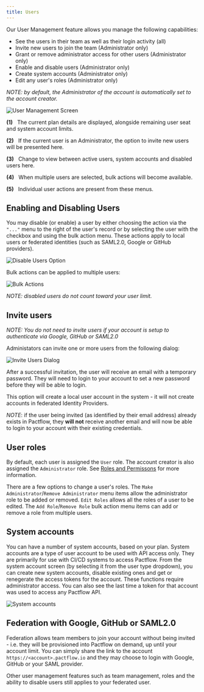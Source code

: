 ```yaml
---
title: Users
---
```


Our User Management feature allows you manage the following capabilities:

* See the users in their team as well as their login activity (all)
* Invite new users to join the team (Administrator only)
* Grant or remove administrator access for other users (Administrator only)
* Enable and disable users (Administrator only)
* Create system accounts (Administrator only)
* Edit any user's roles (Administrator only)

_NOTE: by default, the Administrator of the account is automatically set to the account creator._

![User Management Screen](/ui/users.png)

**(1)**&nbsp;&nbsp;&nbsp;The current plan details are displayed, alongside remaining user seat and system account limits.

**(2)**&nbsp;&nbsp;&nbsp;If the current user is an Administrator, the option to invite new users will be presented here.

**(3)**&nbsp;&nbsp;&nbsp;Change to view between active users, system accounts and disabled users here.

**(4)**&nbsp;&nbsp;&nbsp;When multiple users are selected, bulk actions will become available.

**(5)**&nbsp;&nbsp;&nbsp;Individual user actions are present from these menus.


## Enabling and Disabling Users

You may disable (or enable) a user by either choosing the action via the `"..."` menu to the right of the user's record or by selecting the user with the checkbox and using the bulk action menu. These actions apply to local users or federated identities (such as SAML2.0, Google or GitHub providers).

![Disable Users Option](/ui/users-disable-user-action.png)

Bulk actions can be applied to multiple users:

![Bulk Actions](/ui/bulk-actions.png)

_NOTE: disabled users do not count toward your user limit._

## Invite users

_NOTE: You do not need to invite users if your account is setup to authenticate via Google, GitHub or SAML2.0_

Administators can invite one or more users from the following dialog:

![Invite Users Dialog](/ui/invite.png)

After a successful invitation, the user will receive an email with a temporary password. They will need to login to your account to set a new password before they will be able to login.

This option will create a local user account in the system - it will not create accounts in federated Identity Providers.

_NOTE_: if the user being invited (as identified by their email address) already exists in Pactflow, they **will not** receive another email and will now be able to login to your account with their existing credentials.

## User roles

By default, each user is assigned the `User` role. The account creator is also assigned the `Administrator` role. See [Roles and Permissons](/docs/permissions/predefined-roles) for more information.

There are a few options to change a user's roles. The `Make Administrator`/`Remove Administrator` menu items allow the administrator role to be added or removed. `Edit Roles` allows all the roles of a user to be edited. The `Add Role`/`Remove Role` bulk action menu items can add or remove a role from multiple users.

## System accounts

You can have a number of system accounts, based on your plan. System accounts are a type of user account to be used with API
access only. They are primarily for use with CI/CD systems to access Pactflow. From the system account screen (by selecting it from the user type dropdown), you can create new system accounts, disable existing ones and get or renegerate the access tokens for the account. These functions require administrator access. You can also see the last time a token for that account was
used to access any Pactflow API.

![System accounts](/ui/system-accounts.png)

## Federation with Google, GitHub or SAML2.0

Federation allows team members to join your account without being invited - i.e. they will be provisioned into Pactflow on demand, up until your account limit. You can simply share the link to the account `https://<account>.pactflow.io` and they may choose to login with Google, GitHub or your SAML provider.

Other user management features such as team management, roles and the ability to disable users still applies to your federated user.
